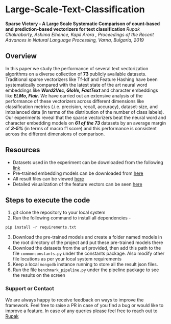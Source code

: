 # Large-Scale-Text-Classification

<b> Sparse Victory - A Large Scale Systematic Comparison of count-based and prediction-based vectorizers for text classification </b>
<i> Rupak Chakraborty, Ashima Elhence, Kapil Arora , Proceedings of the Recent Advances in Natural Language Processing, Varna, Bulgaria, 2019 </i>
<br>
## Overview
In this paper we study the performance of several text vectorization algorithms on a diverse collection of <b> 73 </b> publicly available datasets. Traditional sparse vectorizers like Tf-Idf and Feature Hashing have been systematically compared with the latest state of the art neural word embeddings like <b><i> Word2Vec, GloVe, FastText </b></i> and character embeddings like <b><i> ELMo, Flair.</b></i> We have carried out an extensive analysis of the performance of these vectorizers across different dimensions like classification metrics (.i.e. precision, recall, accuracy), dataset-size, and imbalanced data (in terms of the distribution of the number of class labels). 
Our experiments reveal that the sparse vectorizers beat the neural word and character embedding models on <b><i> 61 of the 73 </b></i>datasets by an average margin of <b><i> 3-5% </i></b>(in terms of macro f1 score) and this performance is consistent across the different dimensions of comparison.

## Resources
- Datasets used in the experiment can be downloaded from the following [link](http://tinyurl.com/yyofx77r) 
- Pre-trained embedding models can be downloaded from [here](https://tinyurl.com/y2mlnhdf)
- All result files can be viewed [here](https://tinyurl.com/y5e4hftt)
- Detailed visualization of the feature vectors can be seen [here](https://tinyurl.com/yxgf2vuj)

## Steps to execute the code

1. git clone the repository to your local system
2. Run the following command to install all dependencies - 
```markdown
pip install -r requirements.txt
```
3. Download the pre-trained models and create a folder named models in the root directory of the project and put these pre-trained models there
4. Download the datasets from the url provided, then add this path to the file ``` commonconstants.py ``` under the constants package. Also modify other file locations as per your local system requirements
5. Keep a local ``` mongodb ``` instance running to store all the result json files.
6. Run the file ```benchmark_pipeline.py``` under the pipeline package to see the results on the screen

### Support or Contact

We are always happy to receive feedback on ways to improve the framework. Feel free to raise a PR in case of you find a bug or would like to improve a feature. In case of any queries please feel free to reach out to [Rupak](mailto:rupak97.4@gmail.com)
